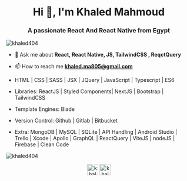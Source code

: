<h1 align="center">Hi 👋, I'm Khaled Mahmoud</h1>
<h3 align="center">A passionate React And React Native from Egypt</h3>

<p align="left"> <img src="https://komarev.com/ghpvc/?username=khaled404" alt="khaled404" /> </p>

- 💬 Ask me about **React, React Native, JS, TailwindCSS , ReqctQuery**

- 📫 How to reach me **khaled.ma805@gmail.com**

- HTML | CSS | SASS | JSX | JQuery | JavaScript | Typescript | ES6
- Libraries:  ReactJS | Styled Components| NextJS | Bootstrap | TailwindCSS
- Template Engines: Blade 
- Version Control: Github | Gitlab | Bitbucket
- Extra: MongoDB | MySQL | SQLite | API Handling | Android Studio | Trello | Xcode | Apollo | GraphQL | ReactQuery | ViteJS  | nodeJS | Firebase | Clean Code 

<img align="center" src="https://github-readme-stats.vercel.app/api?username=khaled404&show_icons=true" alt="khaled404" />

<p align="center">
<a href="https://www.linkedin.com/in/khaled404/" target="blank"><img align="center" src="https://cdn.jsdelivr.net/npm/simple-icons@3.0.1/icons/linkedin.svg" alt="khaled404" height="30" width="30" /></a>
<a href="https://fb.com/khaledMahmoud404" target="blank"><img align="center" src="https://cdn.jsdelivr.net/npm/simple-icons@3.0.1/icons/facebook.svg" alt="khaledMahmoud404" height="30" width="30" /></a>
</p>
